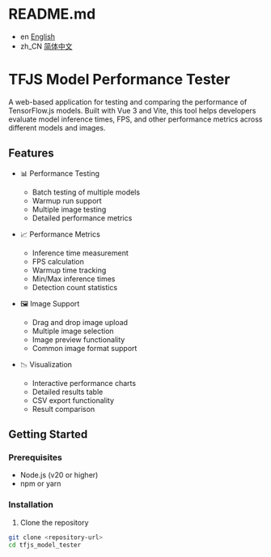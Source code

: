 # README.md

- en [English](README.md)
- zh_CN [简体中文](README.zh_CN.md)

# TFJS Model Performance Tester

A web-based application for testing and comparing the performance of TensorFlow.js models. Built with Vue 3 and Vite, this tool helps developers evaluate model inference times, FPS, and other performance metrics across different models and images.

## Features

- 📊 Performance Testing
  - Batch testing of multiple models
  - Warmup run support
  - Multiple image testing
  - Detailed performance metrics

- 📈 Performance Metrics
  - Inference time measurement
  - FPS calculation
  - Warmup time tracking
  - Min/Max inference times
  - Detection count statistics

- 🖼️ Image Support
  - Drag and drop image upload
  - Multiple image selection
  - Image preview functionality
  - Common image format support

- 📉 Visualization
  - Interactive performance charts
  - Detailed results table
  - CSV export functionality
  - Result comparison

## Getting Started

### Prerequisites

- Node.js (v20 or higher)
- npm or yarn

### Installation

1. Clone the repository
```bash
git clone <repository-url>
cd tfjs_model_tester
```
